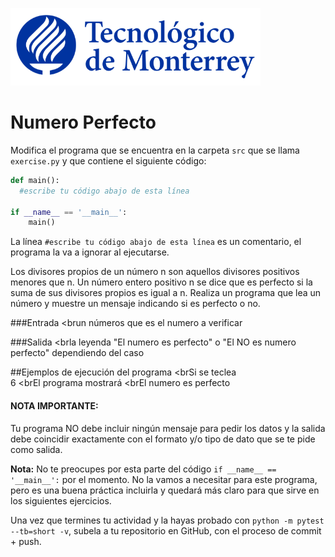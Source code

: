 ![Tec de Monterrey](../../images/logotecmty.png)
# Numero Perfecto

Modifica el programa que se encuentra en la carpeta `src` que se llama
`exercise.py` y que contiene el siguiente código:

```python
def main():
  #escribe tu código abajo de esta línea

if __name__ == '__main__':
    main()
```
La línea `#escribe tu código abajo de esta línea` es un comentario,
el programa la va a ignorar al ejecutarse.

Los divisores propios de un número n son aquellos divisores positivos menores que n.
Un número entero positivo n se dice que es perfecto si la suma de sus divisores propios es igual a n.
Realiza un programa que lea un número y muestre un mensaje indicando si es perfecto o no.


###Entrada
<brun números que es el numero a verificar  

###Salida
<brla leyenda "El numero es perfecto" o "El NO es numero perfecto"  dependiendo del caso

##Ejemplos de ejecución del programa
<brSi se teclea
<br>6
<brEl programa mostrará
<brEl numero es perfecto
#### NOTA IMPORTANTE:
Tu programa NO debe incluir ningún mensaje para pedir los datos y la salida debe coincidir exactamente con el formato y/o tipo de dato que se te pide como salida.

**Nota:** No te preocupes por esta parte del código
`if __name__ == '__main__':` por el momento.
No la vamos a necesitar para este programa, pero es una buena práctica
incluirla y quedará más claro para que sirve en los siguientes ejercicios.

Una vez que termines tu actividad y la hayas probado con
`python -m pytest --tb=short -v`, subela a tu repositorio en GitHub,
con el proceso de commit + push.
